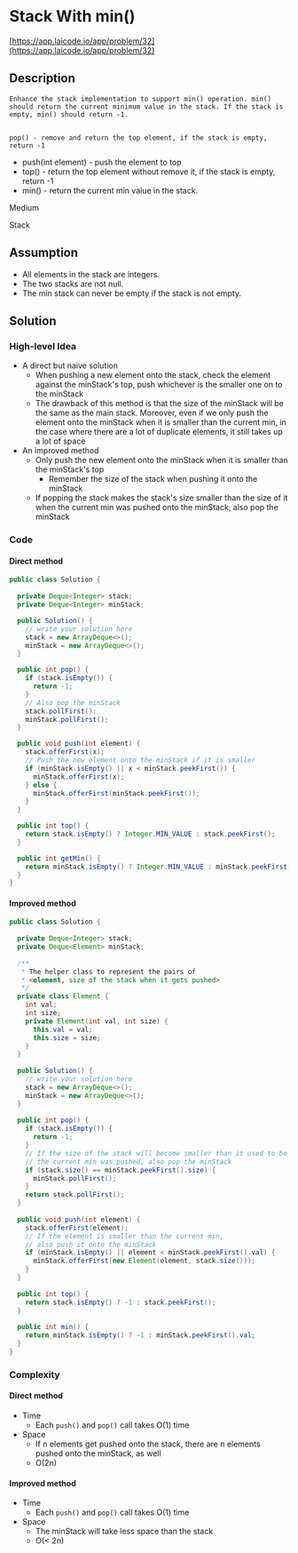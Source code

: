 <!----- Conversion time: 0.782 seconds.


Using this Markdown file:

1. Cut and paste this output into your source file.
2. See the notes and action items below regarding this conversion run.
3. Check the rendered output (headings, lists, code blocks, tables) for proper
   formatting and use a linkchecker before you publish this page.

Conversion notes:

* GD2md-html version 1.0β13
* Tue Jan 15 2019 18:45:15 GMT-0800 (PST)
* Source doc: https://docs.google.com/open?id=1zMmvq3c_hxc5ukBqWWbqzJVK0LgcfJ5R5eNXd4QqnfM
----->



# Stack With min()

[https://app.laicode.io/app/problem/32](https://app.laicode.io/app/problem/32)


## Description


    Enhance the stack implementation to support min() operation. min() should return the current minimum value in the stack. If the stack is empty, min() should return -1.


    pop() - remove and return the top element, if the stack is empty, return -1



*   push(int element) - push the element to top
*   top() - return the top element without remove it, if the stack is empty, return -1
*   min() - return the current min value in the stack.

Medium

Stack


## Assumption



*   All elements in the stack are integers.
*   The two stacks are not null.
*   The min stack can never be empty if the stack is not empty.


## Solution

### High-level Idea

- A direct but naive solution
  - When pushing a new element onto the stack, check the element against the minStack's top, push whichever is the smaller one on to the minStack
  - The drawback of this method is that the size of the minStack will be the same as the main stack. Moreover, even if we only push the element onto the minStack when it is smaller than the current min, in the case where there are a lot of duplicate elements, it still takes up a lot of space
- An improved method
  - Only push the new element onto the minStack when it is smaller than the minStack's top
    - Remember the size of the stack when pushing it onto the minStack
  - If popping the stack makes the stack's size smaller than the size of it when the current min was pushed onto the minStack, also pop the minStack


### Code


#### Direct method


```java
public class Solution {
  
  private Deque<Integer> stack;
  private Deque<Integer> minStack;

  public Solution() {
    // write your solution here
    stack = new ArrayDeque<>();
    minStack = new ArrayDeque<>();
  }

  public int pop() {
    if (stack.isEmpty()) {
      return -1;
    }
    // Also pop the minStack
    stack.pollFirst();
    minStack.pollFirst();
  }

  public void push(int element) {
    stack.offerFirst(x);
    // Push the new element onto the minStack if it is smaller
    if (minStack.isEmpty() || x < minStack.peekFirst()) {
      minStack.offerFirst(x);
    } else {
      minStack.offerFirst(minStack.peekFirst());
    }
  }

  public int top() {
    return stack.isEmpty() ? Integer.MIN_VALUE : stack.peekFirst();
  }

  public int getMin() {
    return minStack.isEmpty() ? Integer.MIN_VALUE : minStack.peekFirst();
  }
}
```



#### Improved method


```java
public class Solution {
  
  private Deque<Integer> stack;
  private Deque<Element> minStack;
  
  /**
   * The helper class to represent the pairs of
   * <element, size of the stack when it gets pushed>
   */
  private class Element {
    int val;
    int size;
    private Element(int val, int size) {
      this.val = val;
      this.size = size;
    }
  }
  
  public Solution() {
    // write your solution here
    stack = new ArrayDeque<>();
    minStack = new ArrayDeque<>();
  }
  
  public int pop() {
    if (stack.isEmpty()) {
      return -1;
    }
    // If the size of the stack will become smaller than it used to be when
    // the current min was pushed, also pop the minStack
    if (stack.size() == minStack.peekFirst().size) {
      minStack.pollFirst();
    }
    return stack.pollFirst();
  }
  
  public void push(int element) {
    stack.offerFirst(element);
    // If the element is smaller than the current min,
    // also push it onto the minStack 
    if (minStack.isEmpty() || element < minStack.peekFirst().val) {
      minStack.offerFirst(new Element(element, stack.size()));
    }
  }
  
  public int top() {
    return stack.isEmpty() ? -1 : stack.peekFirst();
  }
  
  public int min() {
    return minStack.isEmpty() ? -1 : minStack.peekFirst().val;
  }
}
```



### Complexity

#### Direct method

- Time
  - Each `push()` and `pop()` call takes O(1) time
- Space
  - If n elements get pushed onto the stack, there are n elements pushed onto the minStack, as well
  - O(2n)

#### Improved method

- Time
  - Each `push()` and `pop()` call takes O(1) time
- Space
  - The minStack will take less space than the stack
  - O(< 2n)

<!-- GD2md-html version 1.0β13 -->
